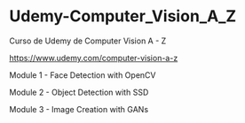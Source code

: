 # Udemy-Computer_Vision_A_Z
Curso de Udemy de Computer Vision A - Z

https://www.udemy.com/computer-vision-a-z

Module 1 - Face Detection with OpenCV

Module 2 - Object Detection with SSD

Module 3 - Image Creation with GANs
